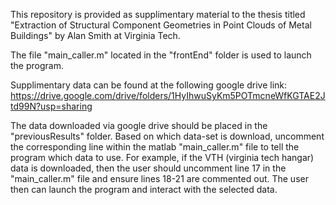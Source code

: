 This repository is provided as supplimentary material to the thesis titled "Extraction of Structural Component Geometries in Point Clouds of Metal Buildings" by Alan Smith at Virginia Tech.

The file "main_caller.m" located in the "frontEnd" folder is used to launch the program.

Supplimentary data can be found at the following google drive link: https://drive.google.com/drive/folders/1HyIhwuSyKm5POTmcneWfKGTAE2Jtd99N?usp=sharing

The data downloaded via google drive should be placed in the "previousResults" folder. Based on which data-set is download, uncomment the corresponding line within the matlab "main_caller.m" file to tell the program which data to use. For example, if the VTH (virginia tech hangar) data is downloaded, then the user should uncomment line 17 in the "main_caller.m" file and ensure lines 18-21 are commented out. The user then can launch the program and interact with the selected data.
